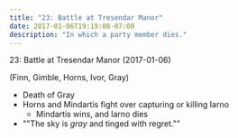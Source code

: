```yaml
---
title: "23: Battle at Tresendar Manor"
date: 2017-01-06T19:19:08-07:00
description: "In which a party member dies."
---
```


23: Battle at Tresendar Manor (2017-01-06)

(Finn, Gimble, Horns, Ivor, Gray)

- Death of Gray
- Horns and Mindartis fight over capturing or killing Iarno
  - Mindartis wins, and Iarno dies
- ""The sky is _gray_ and tinged with regret.""
